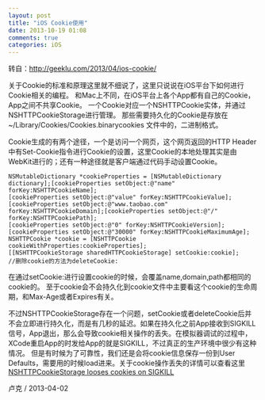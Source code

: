 ```yaml
---
layout: post
title: "iOS Cookie使用"
date: 2013-10-19 01:08
comments: true
categories: iOS
---
```

转自：http://geeklu.com/2013/04/ios-cookie/

关于Cookie的标准和原理这里就不细说了，这里只说说在iOS平台下如何进行Cookie相关的编程。 
和Mac上不同，在iOS平台上各个App都有自己的Cookie，App之间不共享Cookie。 
一个Cookie对应一个NSHTTPCookie实体，并通过NSHTTPCookieStorage进行管理。 
那些需要持久化的Cookie是存放在 ~/Library/Cookies/Cookies.binarycookies 文件中的，二进制格式。

Cookie生成的有两个途径，一个是访问一个网页，这个网页返回的HTTP Header中有Set-Cookie指令进行Cookie的设置，这里Cookie的本地处理其实是由WebKit进行的；还有一种途径就是客户端通过代码手动设置Cookie。

```
NSMutableDictionary *cookieProperties = [NSMutableDictionary dictionary];[cookieProperties setObject:@"name" forKey:NSHTTPCookieName];
[cookieProperties setObject:@"value" forKey:NSHTTPCookieValue];
[cookieProperties setObject:@"www.taobao.com" forKey:NSHTTPCookieDomain];[cookieProperties setObject:@"/" forKey:NSHTTPCookiePath];
[cookieProperties setObject:@"0" forKey:NSHTTPCookieVersion];
[cookieProperties setObject:@"30000" forKey:NSHTTPCookieMaximumAge];
NSHTTPCookie *cookie = [NSHTTPCookie cookieWithProperties:cookieProperties];
[[NSHTTPCookieStorage sharedHTTPCookieStorage] setCookie:cookie];
//删除cookie的方法为deleteCookie:
```

在通过setCookie:进行设置cookie的时候，会覆盖name,domain,path都相同的cookie的。 
至于cookie会不会持久化到cookie文件中主要看这个cookie的生命周期，和Max-Age或者Expires有关。 

不过NSHTTPCookieStorage存在一个问题，setCookie或者deleteCookie后并不会立即进行持久化，而是有几秒的延迟。如果在持久化之前App接收到SIGKILL信号，App退出，那么会导致cookie相关操作的丢失。在模拟器调试的过程中，XCode重启App的时发给App的就是SIGKILL，不过真正的生产环境中很少有这种情况。 
但是有时候为了可靠性，我们还是会将cookie信息保存一份到User Defaults，需要用的时候load进来。关于cookie操作丢失的详情可以查看这里[NSHTTPCookieStorage looses cookies on SIGKILL](http://openradar.appspot.com/radar?id=2776403)

卢克 / 2013-04-02 
